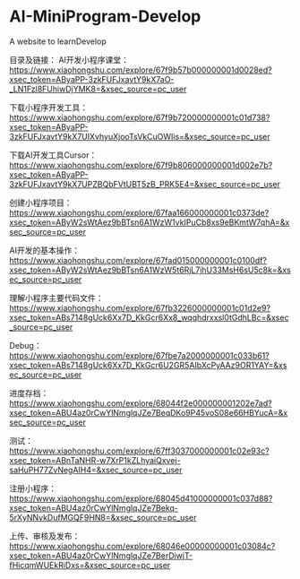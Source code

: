 # AI-MiniProgram-Develop
A website to learnDevelop 

目录及链接：
AI开发小程序课堂：https://www.xiaohongshu.com/explore/67f9b57b000000001d0028ed?xsec_token=AByaPP-3zkFUFJxavtY9kX7aO-_LN1Fzl8FUhiwDjYMK8=&xsec_source=pc_user

下载小程序开发工具：https://www.xiaohongshu.com/explore/67f9b720000000001c01d738?xsec_token=AByaPP-3zkFUFJxavtY9kX7UIXvhyuXjooTsVkCuOWIis=&xsec_source=pc_user

下载AI开发工具Cursor：https://www.xiaohongshu.com/explore/67f9b806000000001d002e7b?xsec_token=AByaPP-3zkFUFJxavtY9kX7UPZBQbFVtUBT5zB_PRK5E4=&xsec_source=pc_user

创建小程序项目：https://www.xiaohongshu.com/explore/67faa166000000001c0373de?xsec_token=AByW2sWtAez9bBTsn6A1WzW1vkIPuCb8xs9eBKmtW7qhA=&xsec_source=pc_user

AI开发的基本操作：https://www.xiaohongshu.com/explore/67fad015000000001c0100df?xsec_token=AByW2sWtAez9bBTsn6A1WzW5t6RjL7jhU33MsH6sU5c8k=&xsec_source=pc_user

理解小程序主要代码文件：https://www.xiaohongshu.com/explore/67fb3226000000001c01d2e9?xsec_token=ABs7148gUck6Xx7D_KkGcr6Xx8_wqqhdrxxsl0tGdhLBc=&xsec_source=pc_user

Debug：https://www.xiaohongshu.com/explore/67fbe7a2000000001c033b61?xsec_token=ABs7148gUck6Xx7D_KkGcr6U2GR5AIbXcPyAAz9OR1YAY=&xsec_source=pc_user

进度存档：https://www.xiaohongshu.com/explore/68044f2e000000001202e7ad?xsec_token=ABU4az0rCwYlNmglqJZe7BeqDKo9P45voS08e66HBYucA=&xsec_source=pc_user

测试：https://www.xiaohongshu.com/explore/67ff3037000000001c02e93c?xsec_token=ABnTaNHR-w7XrP1kZLhyaiQxvej-saHuPH77ZvNegAIH4=&xsec_source=pc_user

注册小程序：https://www.xiaohongshu.com/explore/68045d41000000001c037d88?xsec_token=ABU4az0rCwYlNmglqJZe7Bekq-5rXyNNvkDufMGQF9HN8=&xsec_source=pc_user

上传、审核及发布：https://www.xiaohongshu.com/explore/68046e00000000001c03084c?xsec_token=ABU4az0rCwYlNmglqJZe7BerDiwjT-fHicqmWUEkRiDxs=&xsec_source=pc_user
